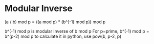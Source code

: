# Modular Inverse

(a / b) mod p = ((a mod p) * (b^(-1) mod p)) mod p

b^(-1) mod p is modular inverse of b mod p
For p=prime, b^(-1) mod p = b^(p-2) mod p
to calculate it in python, use pow(b, p-2, p)
